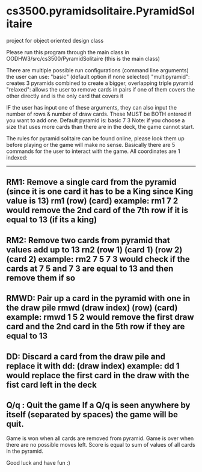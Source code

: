 # cs3500.pyramidsolitaire.PyramidSolitaire
project for object oriented design class

Please run this program through the main class in OODHW3/src/cs3500/PyramidSolitaire (this is the main class)

There are multiple possible run configurations (command line arguments) the user can use:
"basic" (default option if none selected)
"multipyramid": creates 3 pyramids combined to create a bigger, overlapping triple pyramid
"relaxed": allows the user to remove cards in pairs if one of them covers the other directly and is the only card that covers it

IF the user has input one of these arguments, they can also input the number of rows & number of draw cards.
These MUST be BOTH entered if you want to add one.
Default pyramid is: basic 7 3
Note: if you choose a size that uses more cards than there are in the deck, the game cannot start.


The rules for pyramid solitaire can be found online, please look them up before playing or the game will make no sense.
Basically there are 5 commands for the user to interact with the game.
All coordinates are 1 indexed:

-----------------
RM1: Remove a single card from the pyramid (since it is one card it has to be a King since King value is 13)
rm1 (row) (card)
example: rm1 7 2    would remove the 2nd card of the 7th row if it is equal to 13 (if its a king)
-----------------
RM2: Remove two cards from pyramid that values add up to 13
rn2 (row 1) (card 1) (row 2) (card 2)
example: rm2 7 5 7 3   would check if the cards at 7 5 and 7 3 are equal to 13 and then remove them if so
-----------------
RMWD: Pair up a card in the pyramid with one in the draw pile
rmwd (draw index) (row) (card)
example: rmwd 1 5 2 would remove the first draw card and the 2nd card in the 5th row if they are equal to 13
-----------------
DD: Discard a card from the draw pile and replace it with 
dd: (draw index)
example: dd 1 would replace the first card in the draw with the fist card left in the deck
-----------------
Q/q : Quit the game
If a Q/q is seen anywhere by itself (separated by spaces) the game will be quit.
-----------------

Game is won when all cards are removed from pyramid.
Game is over when there are no possible moves left.
Score is equal to sum of values of all cards in the pyramid.

Good luck and have fun :)
